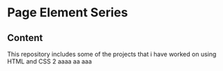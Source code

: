 # Page Element Series
## Content
This repository includes some of the projects that i have worked on using HTML and CSS
2
aaaa
aa
aaa
